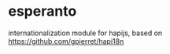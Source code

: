 esperanto
=========

internationalization module for hapijs, based on https://github.com/gpierret/hapi18n

